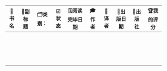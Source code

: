 | 📙书名                                   | 📙副标题 | 🗂类别：          | ☑状态   | 🗓阅读完毕日期 | 🎓作者 | 👤译者 | 📆出版日期    | 📄出版社       | 🏆我的评分 |
| ------------------------------------------ | ---------- | ------------------- | ---------- | ---------------- | -------- | -------- | --------------- | ---------------- | ------------ |
|  |          |  |  |                |  |        |  |  |      |
|                                          |          |                   |          |                |        |        |               |                |            |
|                                          |          |                   |          |                |        |        |               |                |            |
|                                          |          |                   |          |                |        |        |               |                |            |
|                                          |          |                   |          |                |        |        |               |                |            |
|                                          |          |                   |          |                |        |        |               |                |            |
|                                          |          |                   |          |                |        |        |               |                |            |
|                                          |          |                   |          |                |        |        |               |                |            |
|                                          |          |                   |          |                |        |        |               |                |            |
|                                          |          |                   |          |                |        |        |               |                |            |
|                                          |          |                   |          |                |        |        |               |                |            |
|                                          |          |                   |          |                |        |        |               |                |            |
|                                          |          |                   |          |                |        |        |               |                |            |
|                                          |          |                   |          |                |        |        |               |                |            |
|                                          |          |                   |          |                |        |        |               |                |            |
|                                          |          |                   |          |                |        |        |               |                |            |
|                                          |          |                   |          |                |        |        |               |                |            |
|                                          |          |                   |          |                |        |        |               |                |            |

